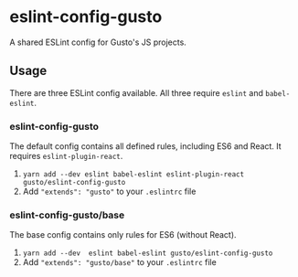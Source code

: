 # eslint-config-gusto

A shared ESLint config for Gusto's JS projects.

## Usage

There are three ESLint config available. All three require `eslint` and `babel-eslint`.

### eslint-config-gusto

The default config contains all defined rules, including ES6 and React. It requires
`eslint-plugin-react`.

1. `yarn add --dev eslint babel-eslint eslint-plugin-react gusto/eslint-config-gusto`
2. Add `"extends": "gusto"` to your `.eslintrc` file

### eslint-config-gusto/base

The base config contains only rules for ES6 (without React).

1. `yarn add --dev  eslint babel-eslint gusto/eslint-config-gusto`
2. Add `"extends": "gusto/base"` to your `.eslintrc` file
